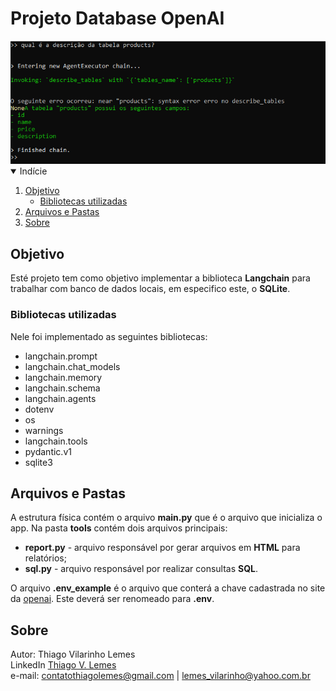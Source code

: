 # Projeto Database OpenAI


 <img src="https://github.com/tvlemes/project_database_openai/blob/main/docs/img_1.PNG"> 
<!-- TABLE OF CONTENTS -->
<details open="open">
  <summary>Indície</summary>
  <ol>
    <li>
      <a href="#objetivo">Objetivo</a>
      <ul>
        <li><a href="#bibliotecas-utilizadas">Bibliotecas utilizadas</a></li>
      </ul>
    </li>
    <li>
      <a href="#arquivos-e-pastas">Arquivos e Pastas</a>
    </li>
    <li>
      <a href="#sobre">Sobre</a>
    </li>
  </ol>
</details>

## Objetivo

Esté projeto tem como objetivo implementar a biblioteca <b>Langchain</b> para trabalhar com banco de dados locais, em especifico este, o <b>SQLite</b>.

<!-- programas-e-bibliotecas -->
### Bibliotecas utilizadas
Nele foi implementado as seguintes bibliotecas:

* langchain.prompt
* langchain.chat_models
* langchain.memory
* langchain.schema
* langchain.agents
* dotenv
* os
* warnings
* langchain.tools
* pydantic.v1
* sqlite3

<!-- arquivos-e-pastas -->
## Arquivos e Pastas

A estrutura física contém o arquivo <b>main.py</b> que é o arquivo que inicializa o app. Na pasta <b>tools</b> contém dois arquivos principais:

* <b>report.py</b> - arquivo responsável por gerar arquivos em <b>HTML</b> para relatórios;
* <b>sql.py</b> - arquivo responsável por realizar consultas <b>SQL</b>.

O arquivo <b>.env_example</b> é o arquivo que conterá a chave cadastrada no site da <a href="https://openai.com/">openai</a>. Este deverá ser renomeado para <b>.env</b>.

<!-- sobre -->
## Sobre

Autor: Thiago Vilarinho Lemes <br>
LinkedIn <a href="https://www.linkedin.com/in/thiago-v-lemes-b1232727">Thiago V. Lemes</a><br>
e-mail: contatothiagolemes@gmail.com | lemes_vilarinho@yahoo.com.br
